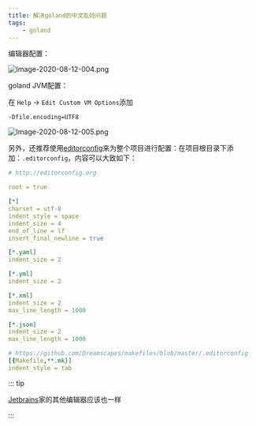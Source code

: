 ```yaml
---
title: 解决goland的中文乱码问题
tags:
    - goland
---
```


编辑器配置：

![Image-2020-08-12-004.png](http://tva1.sinaimg.cn/large/703708dcly1ghodvr56myj215r0s6n0w.jpg)

goland JVM配置：

在 `Help` -> `Edit Custom VM Options`添加

````
-Dfile.encoding=UTF8
````

![Image-2020-08-12-005.png](http://tva1.sinaimg.cn/large/703708dcly1ghody8vwzhj20yp0b9q4n.jpg)



另外，还推荐使用[editorconfig](https://editorconfig.org/)来为整个项目进行配置：在项目根目录下添加：`.editorconfig`，内容可以大致如下：

````yaml
# http://editorconfig.org

root = true

[*]
charset = utf-8
indent_style = space
indent_size = 4
end_of_line = lf
insert_final_newline = true

[*.yaml]
indent_size = 2

[*.yml]
indent_size = 2

[*.xml]
indent_size = 2
max_line_length = 1000

[*.json]
indent_size = 2
max_line_length = 1000

# https://github.com/Dreamscapes/makefiles/blob/master/.editorconfig
[{Makefile,**.mk}]
indent_style = tab

````



::: tip

[Jetbrains](https://www.jetbrains.com/)家的其他编辑器应该也一样

:::